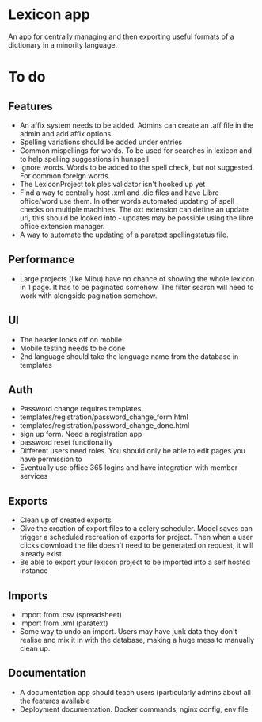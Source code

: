 # Lexicon app

An app for centrally managing and then exporting useful formats of a dictionary in a minority language.

# To do
## Features
- An affix system needs to be added. Admins can create an .aff file in the admin and add affix options
- Spelling variations should be added under entries
- Common mispellings for words. To be used for searches in lexicon and to help spelling suggestions in hunspell
- Ignore words. Words to be added to the spell check, but not suggested. For common foreign words.
- The LexiconProject tok ples validator isn't hooked up yet
- Find a way to centrally host .xml and .dic files and have Libre office/word use them. In other words automated updating of spell checks on multiple machines. The oxt extension can define an update url, this should be looked into - updates may be possible using the libre office extension manager.
- A way to automate the updating of a paratext spellingstatus file.

## Performance
- Large projects (like Mibu) have no chance of showing the whole lexicon in 1 page. It has to be paginated somehow. The filter search will need to work with alongside pagination somehow.

## UI
- The header looks off on mobile
- Mobile testing needs to be done
- 2nd language should take the language name from the database in templates

## Auth
- Password change requires templates
- templates/registration/password_change_form.html
- templates/registration/password_change_done.html
- sign up form. Need a registration app
- password reset functionality
- Different users need roles. You should only be able to edit pages you have permission to
- Eventually use office 365 logins and have integration with member services

## Exports
- Clean up of created exports
- Give the creation of export files to a celery scheduler. Model saves can trigger a scheduled recreation of exports for project. Then when a user clicks download the file doesn't need to be generated on request, it will already exist.
- Be able to export your lexicon project to be imported into a self hosted instance

## Imports
- Import from .csv (spreadsheet)
- Import from .xml (paratext)
- Some way to undo an import. Users may have junk data they don't realise and mix it in with the database, making a huge mess to manually clean up.

## Documentation
- A documentation app should teach users (particularly admins about all the features available
- Deployment documentation. Docker commands, nginx config, env file
